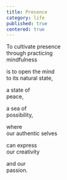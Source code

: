```yaml
---
title: Presence
category: life
published: true
centered: true
---
```


To cultivate presence    
through practicing    
mindfulness  

is to open the mind  
to its natural state,  

a state of  
peace,

a sea of  
possibility,

where  
our authentic selves

can express  
our creativity

and our  
passion.
